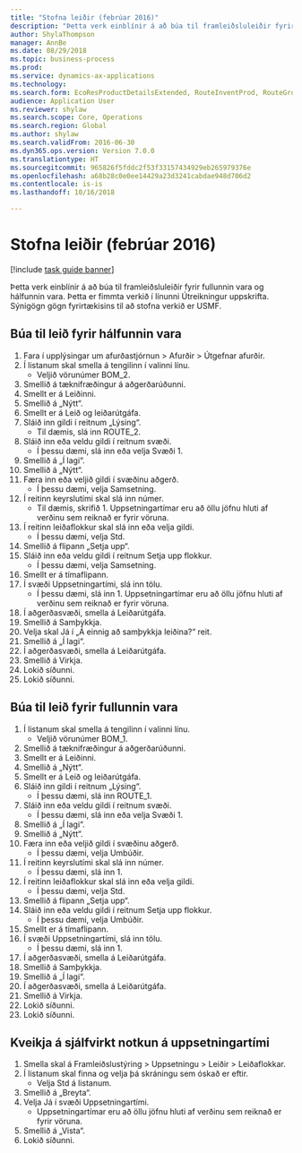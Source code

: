 ```yaml
--- 
title: "Stofna leiðir (febrúar 2016)"
description: "Þetta verk einblínir á að búa til framleiðsluleiðir fyrir fullunnin vara og hálfunnin vara."
author: ShylaThompson
manager: AnnBe
ms.date: 08/29/2018
ms.topic: business-process
ms.prod: 
ms.service: dynamics-ax-applications
ms.technology: 
ms.search.form: EcoResProductDetailsExtended, RouteInventProd, RouteGroup
audience: Application User
ms.reviewer: shylaw
ms.search.scope: Core, Operations
ms.search.region: Global
ms.author: shylaw
ms.search.validFrom: 2016-06-30
ms.dyn365.ops.version: Version 7.0.0
ms.translationtype: HT
ms.sourcegitcommit: 965826f5fddc2f53f33157434929eb265979376e
ms.openlocfilehash: a68b28c0e0ee14429a23d3241cabdae948d706d2
ms.contentlocale: is-is
ms.lasthandoff: 10/16/2018

---
```

# <a name="create-routes-february-2016"></a>Stofna leiðir (febrúar 2016)

[!include [task guide banner](../../includes/task-guide-banner.md)]

Þetta verk einblínir á að búa til framleiðsluleiðir fyrir fullunnin vara og hálfunnin vara. Þetta er fimmta verkið í línunni Útreikningur uppskrifta. Sýnigögn gögn fyrirtækisins til að stofna verkið er USMF.


## <a name="create-a-route-for-a-semi-finished-product"></a>Búa til leið fyrir hálfunnin vara
1. Fara í upplýsingar um afurðastjórnun > Afurðir > Útgefnar afurðir.
2. Í listanum skal smella á tengilinn í valinni línu.
    * Veljið vörunúmer BOM_2.  
3. Smellið á tæknifræðingur á aðgerðarúðunni.
4. Smellt er á Leiðinni.
5. Smellið á „Nýtt“.
6. Smellt er á Leið og leiðarútgáfa.
7. Sláið inn gildi í reitnum „Lýsing“.
    * Til dæmis, slá inn ROUTE_2.  
8. Sláið inn eða veldu gildi í reitnum svæði.
    * Í þessu dæmi, slá inn eða velja Svæði 1.  
9. Smellið á „Í lagi“.
10. Smellið á „Nýtt“.
11. Færa inn eða veljið gildi í svæðinu aðgerð.
    * Í þessu dæmi, velja Samsetning.  
12. Í reitinn keyrslutími skal slá inn númer.
    * Til dæmis, skrifið 1. Uppsetningartímar eru að öllu jöfnu hluti af verðinu sem reiknað er fyrir vöruna.  
13. Í reitinn leiðaflokkur skal slá inn eða velja gildi.
    * Í þessu dæmi, velja Std.  
14. Smellið á flipann „Setja upp“.
15. Sláið inn eða veldu gildi í reitnum Setja upp flokkur.
    * Í þessu dæmi, velja Samsetning.  
16. Smellt er á tímaflipann.
17. Í svæði Uppsetningartími, slá inn tölu.
    * Í þessu dæmi, slá inn 1. Uppsetningartímar eru að öllu jöfnu hluti af verðinu sem reiknað er fyrir vöruna.  
18. Í aðgerðasvæði, smella á Leiðarútgáfa.
19. Smellið á Samþykkja.
20. Velja skal Já í „Á einnig að samþykkja leiðina?“ reit.
21. Smellið á „Í lagi“.
22. Í aðgerðasvæði, smella á Leiðarútgáfa.
23. Smellið á Virkja.
24. Lokið síðunni.
25. Lokið síðunni.

## <a name="create-a-route-for-a-finished-product"></a>Búa til leið fyrir fullunnin vara
1. Í listanum skal smella á tengilinn í valinni línu.
    * Veljið vörunúmer BOM_1.  
2. Smellið á tæknifræðingur á aðgerðarúðunni.
3. Smellt er á Leiðinni.
4. Smellið á „Nýtt“.
5. Smellt er á Leið og leiðarútgáfa.
6. Sláið inn gildi í reitnum „Lýsing“.
    * Í þessu dæmi, slá inn ROUTE_1.  
7. Sláið inn eða veldu gildi í reitnum svæði.
    * Í þessu dæmi, slá inn eða velja Svæði 1.  
8. Smellið á „Í lagi“.
9. Smellið á „Nýtt“.
10. Færa inn eða veljið gildi í svæðinu aðgerð.
    * Í þessu dæmi, velja Umbúðir.  
11. Í reitinn keyrslutími skal slá inn númer.
    * Í þessu dæmi, slá inn 1.  
12. Í reitinn leiðaflokkur skal slá inn eða velja gildi.
    * Í þessu dæmi, velja Std.  
13. Smellið á flipann „Setja upp“.
14. Sláið inn eða veldu gildi í reitnum Setja upp flokkur.
    * Í þessu dæmi, velja Umbúðir.  
15. Smellt er á tímaflipann.
16. Í svæði Uppsetningartími, slá inn tölu.
    * Í þessu dæmi, slá inn 1.  
17. Í aðgerðasvæði, smella á Leiðarútgáfa.
18. Smellið á Samþykkja.
19. Smellið á „Í lagi“.
20. Í aðgerðasvæði, smella á Leiðarútgáfa.
21. Smellið á Virkja.
22. Lokið síðunni.
23. Lokið síðunni.

## <a name="enable-automatic-consumption-of-setup-time"></a>Kveikja á sjálfvirkt notkun á uppsetningartími
1. Smella skal á Framleiðslustýring > Uppsetningu > Leiðir > Leiðaflokkar.
2. Í listanum skal finna og velja þá skráningu sem óskað er eftir.
    * Velja Std á listanum.  
3. Smellið á „Breyta“.
4. Velja Já í svæði Uppsetningartími.
    * Uppsetningartímar eru að öllu jöfnu hluti af verðinu sem reiknað er fyrir vöruna.  
5. Smellið á „Vista“.
6. Lokið síðunni.



